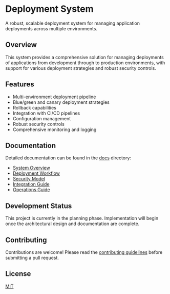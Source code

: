 # Deployment System

A robust, scalable deployment system for managing application deployments across multiple environments.

## Overview

This system provides a comprehensive solution for managing deployments of applications from development through to production environments, with support for various deployment strategies and robust security controls.

## Features

- Multi-environment deployment pipeline
- Blue/green and canary deployment strategies
- Rollback capabilities
- Integration with CI/CD pipelines
- Configuration management
- Robust security controls
- Comprehensive monitoring and logging

## Documentation

Detailed documentation can be found in the [docs](./docs) directory:

- [System Overview](./docs/architecture/system-overview.md)
- [Deployment Workflow](./docs/technical/deployment-workflow.md)
- [Security Model](./docs/technical/security-model.md)
- [Integration Guide](./docs/guides/integration-guide.md)
- [Operations Guide](./docs/guides/operations-guide.md)

## Development Status

This project is currently in the planning phase. Implementation will begin once the architectural design and documentation are complete.

## Contributing

Contributions are welcome! Please read the [contributing guidelines](CONTRIBUTING.md) before submitting a pull request.

## License

[MIT](LICENSE) 